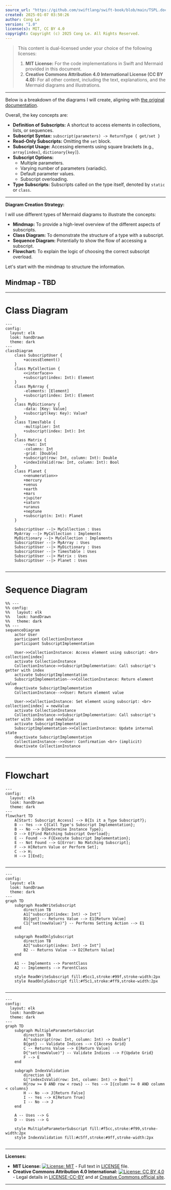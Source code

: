 ```yaml
---
source_url: "https://github.com/swiftlang/swift-book/blob/main/TSPL.docc/LanguageGuide/Subscripts.md"
created: 2025-01-07 03:50:26
author: Cong Le
version: "1.0"
license(s): MIT, CC BY 4.0
copyright: Copyright (c) 2025 Cong Le. All Rights Reserved.
---
```



> This content is dual-licensed under your choice of the following licenses:
> 1.  **MIT License:** For the code implementations in Swift and Mermaid provided in this document.
> 2.  **Creative Commons Attribution 4.0 International License (CC BY 4.0):** For all other content, including the text, explanations, and the Mermaid diagrams and illustrations.

---



Below is a breakdown of the diagrams I will create, aligning with [the original documentation](https://github.com/swiftlang/swift-book/blob/main/TSPL.docc/LanguageGuide/Subscripts.md).

Overall, the key concepts are:

*   **Definition of Subscripts:** A shortcut to access elements in collections, lists, or sequences.
*   **Subscript Syntax:** `subscript(parameters) -> ReturnType { get/set }`
*   **Read-Only Subscripts:**  Omitting the `set` block.
*   **Subscript Usage:**  Accessing elements using square brackets (e.g., `array[index]`, `dictionary[key]`).
*   **Subscript Options:**
    *   Multiple parameters.
    *   Varying number of parameters (variadic).
    *   Default parameter values.
    *   Subscript overloading.
*   **Type Subscripts:** Subscripts called on the type itself, denoted by `static` or `class`.


---



**Diagram Creation Strategy:**

I will use different types of Mermaid diagrams to illustrate the concepts:

*   **Mindmap:** To provide a high-level overview of the different aspects of subscripts.
*   **Class Diagram:** To demonstrate the structure of a type with a subscript.
*   **Sequence Diagram:** Potentially to show the flow of accessing a subscript.
*   **Flowchart:**  To explain the logic of choosing the correct subscript overload.

Let's start with the mindmap to structure the information.



## Mindmap - TBD 

---

# Class Diagram

```mermaid
---
config:
  layout: elk
  look: handDrawn
  theme: dark
---
classDiagram
    class SubscriptUser {
        +accessElement()
    }
    class MyCollection {
        <<interface>>
        +subscript(index: Int): Element
    }
    class MyArray {
        -elements: [Element]
        +subscript(index: Int): Element
    }
    class MyDictionary {
        -data: [Key: Value]
        +subscript(key: Key): Value?
    }
    class TimesTable {
        -multiplier: Int
        +subscript(index: Int): Int
    }
    class Matrix {
        -rows: Int
        -columns: Int
        -grid: [Double]
        +subscript(row: Int, column: Int): Double
        +indexIsValid(row: Int, column: Int): Bool
    }
    class Planet {
        <<enumeration>>
        +mercury
        +venus
        +earth
        +mars
        +jupiter
        +saturn
        +uranus
        +neptune
        +subscript(n: Int): Planet
    }

    SubscriptUser --|> MyCollection : Uses
    MyArray --|> MyCollection : Implements
    MyDictionary --|> MyCollection : Implements
    SubscriptUser --|> MyArray : Uses
    SubscriptUser --|> MyDictionary : Uses
    SubscriptUser --|> TimesTable : Uses
    SubscriptUser --|> Matrix : Uses
    SubscriptUser --|> Planet : Uses
    
```

---
# Sequence Diagram 

```mermaid
%% ---
%% config:
%%   layout: elk
%%   look: handDrawn
%%   theme: dark
%% ---
sequenceDiagram
    actor User
    participant CollectionInstance
    participant SubscriptImplementation

    User->>CollectionInstance: Access element using subscript: <br> collection[index]
    activate CollectionInstance
    CollectionInstance->>SubscriptImplementation: Call subscript's getter with index
    activate SubscriptImplementation
    SubscriptImplementation-->>CollectionInstance: Return element value
    deactivate SubscriptImplementation
    CollectionInstance-->>User: Return element value

    User->>CollectionInstance: Set element using subscript: <br> collection[index] = newValue
    activate CollectionInstance
    CollectionInstance->>SubscriptImplementation: Call subscript's setter with index and newValue
    activate SubscriptImplementation
    SubscriptImplementation->>CollectionInstance: Update internal state
    deactivate SubscriptImplementation
    CollectionInstance-->>User: Confirmation <br> (implicit)
    deactivate CollectionInstance
    
```

---

# Flowchart 

```mermaid
---
config:
  layout: elk
  look: handDrawn
  theme: dark
---
flowchart TD
    A[Start: Subscript Access] --> B{Is it a Type Subscript?};
    B -- Yes --> C{Call Type's Subscript Implementation};
    B -- No --> D{Determine Instance Type};
    D --> E{Find Matching Subscript Overload};
    E -- Found --> F{Execute Subscript Implementation};
    E -- Not Found --> G[Error: No Matching Subscript];
    F --> H[Return Value or Perform Set];
    C --> H;
    H --> I[End];
    
```
---


```mermaid
---
config:
  layout: elk
  look: handDrawn
  theme: dark
---
graph TD
    subgraph ReadWriteSubscript
        direction TB
        A1["subscript(index: Int) -> Int"]
        B1{get} -- Returns Value --> E1[Return Value]
        C1{"set(newValue)"} -- Performs Setting Action --> E1
    end

    subgraph ReadOnlySubscript
        direction TB
        A2["subscript(index: Int) -> Int"]
        B2 -- Returns Value --> D2[Return Value]
    end

    A1 -- Implements --> ParentClass
    A2 -- Implements --> ParentClass

    style ReadWriteSubscript fill:#5cc1,stroke:#99f,stroke-width:2px
    style ReadOnlySubscript fill:#f5c1,stroke:#ff9,stroke-width:2px
    
```

---


```mermaid
---
config:
  layout: elk
  look: handDrawn
  theme: dark
---
graph TD
    subgraph MultipleParameterSubscript
        direction TB
        A["subscript(row: Int, column: Int) -> Double"]
        B{get} -- Validate Indices --> C{Access Grid}
        C -- Returns Value --> E[Return Value]
        D{"set(newValue)"} -- Validate Indices --> F{Update Grid}
        F --> E
    end

    subgraph IndexValidation
        direction LR
        G["indexIsValid(row: Int, column: Int) -> Bool"]
        H{row >= 0 AND row < rows} -- Yes --> I{column >= 0 AND column < columns}
        H -- No --> J[Return False]
        I -- Yes --> K[Return True]
        I -- No --> J
    end

    A -- Uses --> G
    D -- Uses --> G

    style MultipleParameterSubscript fill:#f5cc,stroke:#f99,stroke-width:2px
    style IndexValidation fill:#c5ff,stroke:#9ff,stroke-width:2px
    
```


---
**Licenses:**

- **MIT License:**  [![License: MIT](https://img.shields.io/badge/License-MIT-yellow.svg)](LICENSE) - Full text in [LICENSE](LICENSE) file.
- **Creative Commons Attribution 4.0 International:** [![License: CC BY 4.0](https://licensebuttons.net/l/by/4.0/88x31.png)](LICENSE-CC-BY) - Legal details in [LICENSE-CC-BY](LICENSE-CC-BY) and at [Creative Commons official site](http://creativecommons.org/licenses/by/4.0/).

---